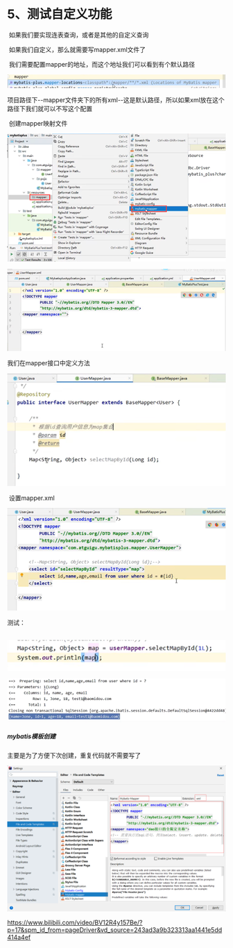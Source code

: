 # 5、测试自定义功能



​			如果我们要实现连表查询，或者是其他的自定义查询





​	如果我们自定义，那么就需要写mapper.xml文件了



​	我们需要配置mapper的地址，而这个地址我们可以看到有个默认路径

![1697898790576](../../.vuepress/public/images/1697898790576.png)

​	项目路径下--mapper文件夹下的所有xml--这是默认路径，所以如果xml放在这个路径下我们就可以不写这个配置



​	创建mapper映射文件

![1697898950271](../../.vuepress/public/images/1697898950271.png)



![1697898979440](../../.vuepress/public/images/1697898979440.png)



我们在mapper接口中定义方法

![1697899241360](../../.vuepress/public/images/1697899241360.png)



​		设置mapper.xml

![1697899317408](../../.vuepress/public/images/1697899317408.png)





测试：

​	![1697899382795](../../.vuepress/public/images/1697899382795.png)



![1697899419226](../../.vuepress/public/images/1697899419226.png)







##### mybatis模板创建

主要是为了方便下次创建，重复代码就不需要写了

![image-20220807144505167](../../.vuepress/public/images/image-20220807144505167.png) 



https://www.bilibili.com/video/BV12R4y157Be/?p=17&spm_id_from=pageDriver&vd_source=243ad3a9b323313aa1441e5dd414a4ef



































